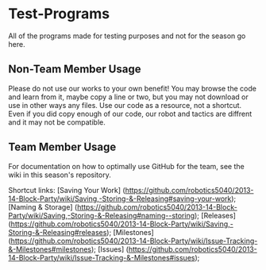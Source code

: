 Test-Programs
=============

All of the programs made for testing purposes and not for the season go here.

Non-Team Member Usage
---------------------

Please do not use our works to your own benefit! You may browse the code and learn from it, maybe copy a line or two, but you may not download or use in other ways any files. Use our code as a resource, not a shortcut. Even if you did copy enough of our code, our robot and tactics are diffrent and it may not be compatible.

Team Member Usage
-----------------

For documentation on how to optimally use GitHub for the team, see the wiki in this season's repository.

Shortcut links:
[Saving Your Work] (https://github.com/robotics5040/2013-14-Block-Party/wiki/Saving,-Storing-&-Releasing#saving-your-work); 
[Naming & Storage] (https://github.com/robotics5040/2013-14-Block-Party/wiki/Saving,-Storing-&-Releasing#naming--storing); 
[Releases] (https://github.com/robotics5040/2013-14-Block-Party/wiki/Saving,-Storing-&-Releasing#releases); 
[Milestones] (https://github.com/robotics5040/2013-14-Block-Party/wiki/Issue-Tracking-&-Milestones#milestones); 
[Issues] (https://github.com/robotics5040/2013-14-Block-Party/wiki/Issue-Tracking-&-Milestones#issues); 

